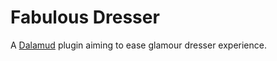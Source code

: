 # Fabulous Dresser

A [Dalamud](https://discord.gg/3NMcUV5) plugin aiming to ease glamour dresser experience.
